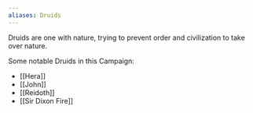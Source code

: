 ```yaml
---
aliases: Druids
---
```

Druids are one with nature, trying to prevent order and civilization to take over nature.

Some notable Druids in this Campaign:
* [[Hera]]
* [[John]]
* [[Reidoth]]
* [[Sir Dixon Fire]]